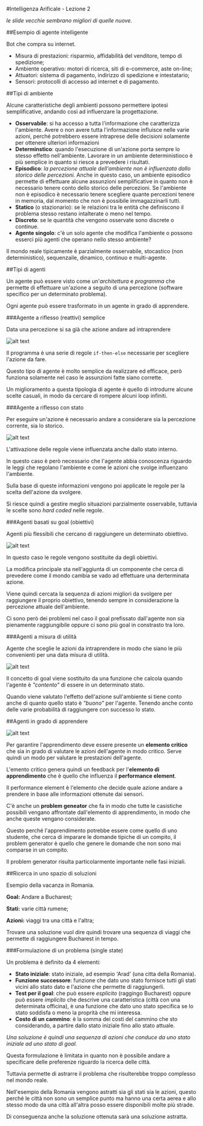 #Intelligenza Arificale - Lezione 2

_le slide vecchie sembrano migliori di quelle nuove._

##Esempio di agente intelligente

Bot che compra su internet.

- Misura di prestazioni: risparmio, affidabilità del venditore, tempo di spedizione;
- Ambiente operativo: motori di ricerca, siti di e-commerce, aste on-line;
- Attuatori: sistema di pagamento, indirizzo di spedizione e intestatario;
- Sensori: protocolli di accesso ad internet e di pagamento.

##Tipi di ambiente

Alcune caratteristiche degli ambienti possono permettere ipotesi semplificative, andando così ad influenzare la progettazione.

- **Osservabile**: si ha accesso a tutta l'informazione che caratterizza l'ambiente. Avere o non avere tutta l'informazione influisce nelle varie azioni, perché potrebbero essere intraprese delle decisioni solamente per ottenere ulteriori informazioni
- **Determinstico**: quando l'esecuzione di un'azione porta sempre lo stesso effetto nell'ambiente. Lavorare in un ambiente deterministioco è più semplice in quanto si riesce a prevedere i risultati.
- **Episodico**: _la percezione attuale dell'ambiente non è influenzata dallo storico delle percezioni._ Anche in questo caso, un ambiente episodico permette di effettuare alcune assunzioni semplificative in quanto non è necessario tenere conto dello storico delle percezioni. Se l'ambiente non è episodico è necessario tenere scegliere quante percezioni tenere in memoria, dal momento che non è possibile immagazzinarli tutti.
- **Statico** (o stazionario): se le relazioni tra le entità che definiscono il problema stesso restano intalterate o meno nel tempo.
- **Discreto**: se le quantità che vengono osservate sono discrete o continue.
- **Agente singolo**: c'è un solo agente che modifica l'ambiente o possono esserci più agenti che operano nello stesso ambiente?

Il mondo reale tipicamente è parzialmente osservabile, stocastico (non deterministico), sequenzaile, dinamico, continuo e multi-agente.

##Tipi di agenti

Un agente può essere visto come un'_architettura_ e _programma_ che permette di effettuare un'azione a seguito di una percezione (software specifico per un determinato problema).

Ogni agente può essere trasformato in un agente in grado di apprendere.

###Agente a riflesso (reattivi) semplice

Data una percezione si sa già che azione andare ad intraprendere

![alt text](./immagini/l2-agente-semplice.png "Agente semplice")

Il programma è una serie di regole `if-then-else` necessarie per scegliere l'azione da fare.

Questo tipo di agente è molto semplice da realizzare ed efficace, però funziona solamente nel caso le assunzioni fatte siano corrette.

Un miglioramento a questa tipologia di agente è quello di introdurre alcune scelte casuali, in modo da cercare di rompere alcuni loop infiniti.

###Agente a riflesso con stato

Per eseguire un'azione è necessario andare a considerare sia la percezione corrente, sia lo storico.

![alt text](./immagini/l2-agente-riflesso.png "Agente a riflesso con stato")

L'attivazione delle regole viene influenzata anche dallo stato interno.

In questo caso è però necessario che l'agente abbia conoscenza riguardo le leggi che regolano l'ambiente e come le azioni che svolge influenzano l'ambiente.

Sulla base di queste informazioni vengono poi applicate le regole per la scelta dell'azione da svolgere.

Si riesce quindi a gestire meglio situazioni parzialmente osservabile, tuttavia le scelte sono _hard coded_ nelle regole.

###Agenti basati su goal (obiettivi)

Agenti più flessibili che cercano di raggiungere un determinato obiettivo.

![alt text](./immagini/l2-agente-goal.png "Agente con goal")

In questo caso le regole vengono sostituite da degli obiettivi.

La modifica principale sta nell'aggiunta di un componente che cerca di prevedere come il mondo cambia se vado ad effettuare una derterminata azione.

Viene quindi cercata la sequenza di azioni migliori da svolgere per raggiungere il proprio obiettivo, tenendo sempre in considerazione la percezione attuale dell'ambiente.

Ci sono però dei problemi nel caso il goal prefissato dall'agente non sia pienamente raggiungibile oppure ci sono più goal in constrasto tra loro.

###Agenti a misura di utilità

Agente che sceglie le azioni da intraprendere in modo che siano le più convenienti per una data misura di utilità.

![alt text](./immagini/l2-agente-utilita.png "Agente a misura di utilità")

Il concetto di goal viene sostituito da una funzione che calcola quando l'agente è _"contento"_ di essere in un determinato stato.

Quando viene valutato l'effetto dell'azione sull'ambiente si tiene conto anche di quanto quello stato è _"buono"_ per l'agente. Tenendo anche conto delle varie probabilità di raggiungere con successo lo stato.

##Agenti in grado di apprendere

![alt text](./immagini/l2-agente-apprende.png "Agente in grado di apprendere")

Per garantire l'apprendimento deve essere presente un __elemento critico__ che sia in grado di valutare le azioni dell'agente in modo critico. Serve quindi un modo per valutare le prestazioni dell'agente.

L'emento critico genera quindi un feedback per l'__elemento di apprendimento__ che è quello che influenza il __performance element__.

Il performance element è l'elemento che decide quale azione andare a prendere in base alle informazioni ottenute dai sensori.

C'è anche un __problem geneator__ che fa in modo che tutte le casistiche possibili vengano affrontate dall'elemento di apprendimento, in modo che anche queste vengano considerate.

Questo perché l'apprendimento potrebbe essere come quello di uno studente, che cerca di imparare le domande tipiche di un compito, il problem generator è quello che genere le domande che non sono mai comparse in un compito.

Il problem generator risulta particolarmente importante nelle fasi iniziali.

##Ricerca in uno spazio di soluzioni

Esempio della vacanza in Romania.

__Goal:__ Andare a Bucharest;

__Stati:__ varie città rumene;

__Azioni:__ viaggi tra una città e l'altra;

Trovare una soluzione vuol dire quindi trovare una sequenza di viaggi che permette di raggiungere Bucharest in tempo.

###Formulazione di un problema (single state)

Un problema è definito da 4 elementi:

- __Stato iniziale__: stato iniziale, ad esempio 'Arad' (una citta della Romania).
- __Funzione successore__: funzione che dato uno stato fornisce tutti gli stati vicini allo stato dato e l'azione che permette di raggiungerli.
- __Test per il goal__: che può essere _esplicito_ (raggingo Bucharest) oppure può essere _implicito_ che descrive una caratteristica (città con una determinata officina), è una funzione che dato uno stato specifica se lo stato soddisfa o meno la proprità che mi interessa.
- __Costo di un cammino__: è la somma dei costi del cammino che sto considerando, a partire dallo stato iniziale fino allo stato attuale.

_Una soluzione è quindi una sequenza di azioni che conduce da uno stato iniziale ad uno stato di goal._

Questa formulazione è limitata in quanto non è possibile andare a specificare delle preferenze riguardo la ricerca delle città.

Tuttavia permette di astrarre il problema che risulterebbe troppo complesso nel mondo reale.

Nell'esempio della Romania vengono astratti sia gli stati sia le azioni, questo perché le città non sono un semplice punto ma hanno una certa aerea e allo stesso modo da una città all'altra posso essere disponibili molte più strade.

Di conseguenza anche la soluzione ottenuta sarà una soluzione astratta.





